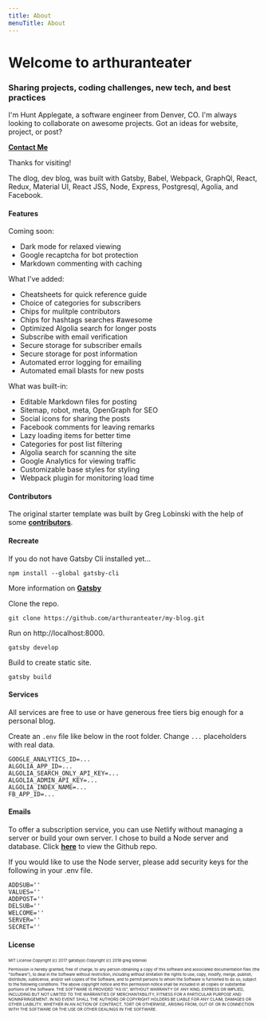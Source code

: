 ```yaml
---
title: About
menuTitle: About
---
```




# Welcome to **arthuranteater**  
### Sharing projects, coding challenges, new tech, and best practices


I'm Hunt Applegate, a software engineer from Denver, CO. I'm always looking to collaborate on awesome projects. Got an ideas for website, project, or post?  

**<a href="https://www.huntcodes.co/" target="_blank">Contact Me</a>**

Thanks for visiting!

The dlog, dev blog, was built with Gatsby, Babel, Webpack, GraphQl, React, Redux, Material UI, React JSS, Node, Express, Postgresql, Agolia, and Facebook.

#### Features

Coming soon:

* Dark mode for relaxed viewing
* Google recaptcha for bot protection
* Markdown commenting with caching

What I've added:

* Cheatsheets for quick reference guide
* Choice of categories for subscribers
* Chips for mulitple contributors
* Chips for hashtags searches #awesome
* Optimized Algolia search for longer posts
* Subscribe with email verification
* Secure storage for subscriber emails
* Secure storage for post information
* Automated error logging for emailing
* Automated email blasts for new posts

What was built-in:

* Editable Markdown files for posting
* Sitemap, robot, meta, OpenGraph for SEO
* Social icons for sharing the posts
* Facebook comments for leaving remarks
* Lazy loading items for better time
* Categories for post list filtering
* Algolia search for scanning the site
* Google Analytics for viewing traffic
* Customizable base styles for styling
* Webpack plugin for monitoring load time

#### Contributors

The original starter template was built by Greg Lobinski with the help of some **<a href="https://github.com/greglobinski/gatsby-starter-personal-blog/graphs/contributors" target="_blank">contributors</a>**.

#### Recreate

If you do not have Gatsby Cli installed yet...

```text
npm install --global gatsby-cli
```

More information on **<a href="https://www.gatsbyjs.org/tutorial/part-one" target="_blank">Gatsby</a>**

Clone the repo.
```text
git clone https://github.com/arthuranteater/my-blog.git
```
Run on http://localhost:8000.
```text
gatsby develop
```
Build to create static site.
```text
gatsby build
```

#### Services

All services are free to use or have generous free tiers big enough for a personal blog.

Create an `.env` file like below in the root folder. Change `...` placeholders with real data.

```text
GOOGLE_ANALYTICS_ID=...
ALGOLIA_APP_ID=...
ALGOLIA_SEARCH_ONLY_API_KEY=...
ALGOLIA_ADMIN_API_KEY=...
ALGOLIA_INDEX_NAME=...
FB_APP_ID=...
```

#### Emails

To offer a subscription service, you can use Netlify without managing a server or build your own server. I chose to build a Node server and database. Click **<a href="https://github.com/arthuranteater/my-blog-server" target="_blank">here</a>** to view the Github repo.

If you would like to use the Node server, please add security keys for the following in your .env file.

```
ADDSUB=''
VALUES=''
ADDPOST=''
DELSUB=''
WELCOME=''
SERVER=''
SECRET=''
```

#### License

<p style="font-size: 8px">MIT License Copyright (c) 2017 gatsbyjs\
Copyright (c) 2018 greg lobinski</p><p style="font-size: 8px">Permission is hereby granted, free of charge, to any person obtaining a copy of this software and associated documentation files (the "Software"), to deal in the Software without restriction, including without limitation the rights to use, copy, modify, merge, publish, distribute, sublicense, and/or sell copies of the Software, and to permit persons to whom the Software is furnished to do so, subject to the following conditions: The above copyright notice and this permission notice shall be included in all copies or substantial portions of the Software. THE SOFTWARE IS PROVIDED "AS IS", WITHOUT WARRANTY OF ANY KIND, EXPRESS OR IMPLIED, INCLUDING BUT NOT LIMITED TO THE WARRANTIES OF MERCHANTABILITY, FITNESS FOR A PARTICULAR PURPOSE AND NONINFRINGEMENT. IN NO EVENT SHALL THE AUTHORS OR COPYRIGHT HOLDERS BE LIABLE FOR ANY CLAIM, DAMAGES OR OTHER LIABILITY, WHETHER IN AN ACTION OF CONTRACT, TORT OR OTHERWISE, ARISING FROM, OUT OF OR IN CONNECTION WITH THE SOFTWARE OR THE USE OR OTHER DEALINGS IN THE SOFTWARE.</p>

